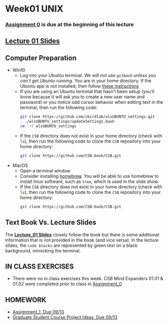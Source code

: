 # Week01 UNIX

### [Assignment 0](https://github.com/tamucc-comp-bio/fall_2019/blob/master/assignments/assignment_0.md) is due at the beginning of this lecture

## [Lecture 01 Slides](https://github.com/tamucc-comp-bio/fall_2019/blob/master/lectures/Lecture01_WelcomeToTheMatrix.pdf)

## Computer Preparation
* Win10
  * Log into your Ubuntu terminal.  _We will not use `gitbash` unless you can't get Ubuntu running._ You are in your home directory. If the Ubuntu app is not installed, then follow [these instructions](https://github.com/cbirdlab/wlsUBUNTU_settings/blob/master/InstallLinuxOnWindows_Automated.pdf)
  * If you are using an Ubuntu terminal that hasn't been setup (you'll know because it will ask you to create a new user name and password) or you notice odd cursor behavior when editing text in the terminal, then run the following code:
    ```bash
    git clone https://github.com/cbirdlab/wlsUBUNTU_settings.git
    . ./wlsUBUNTU_settings/updateSettings.bash
    rm -rf wlsUBUNTU_settings
    ```
  * If the `CSB` directory does not exist in your home directory (check with `ls`), then run the following code to clone the `CSB` repository into your home directory:
    ```bash
    git clone https://github.com/CSB-book/CSB.git
    ```
* MacOS
  * Open a terminal window
  * Consider installing [homebrew](https://brew.sh/).  You will be able to use homebrew to install linux software, such as `tree`, which is used in the slide show.
  * If the `CSB` directory does not exist in your home directory (check with `ls`), then run the following code to clone the `CSB` repository into your home directory:
    ```bash
    git clone https://github.com/CSB-book/CSB.git
    ```

## Text Book Vs. Lecture Slides
The [**Lecture_01 Slides**](https://github.com/tamucc-comp-bio/fall_2019/blob/master/lectures/Lecture01_WelcomeToTheMatrix.pdf) closely follow the book but there is some additional information that is not provided in the book (and vice versa). In the lecture slides, the `code blocks` are represented by green text on a black background, mimicking the terminal.

## IN CLASS EXERCISES

* There were no in class exercises this week. CSB Mind Expanders 01.01 & 01.02 were completed prior to class in [Assignment_0](https://github.com/tamucc-comp-bio/fall_2019/blob/master/assignments/assignment_0.md)

## HOMEWORK
* [Assignment_1, Due 09/13](https://github.com/tamucc-comp-bio/fall_2019/blob/master/assignments/assignment_1.md)
* [Graduate Student Course Project Ideas, Due 09/13](https://forms.office.com/Pages/ResponsePage.aspx?id=8frLNKZngUepylFOslULZlFZdbyVx8RLiPt1GobhHnlUOUo2UVRUMVgwTUlQMlpUQzUzOTIzME9LNi4u)



